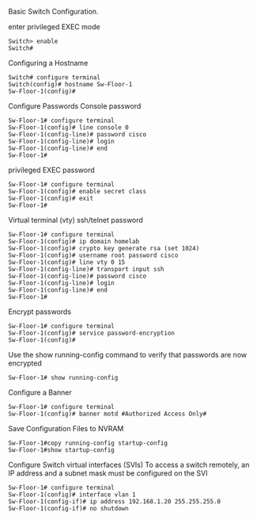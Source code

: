 Basic Switch Configuration.

enter privileged EXEC mode
```
Switch> enable
Switch# 
```
Configuring a Hostname
```
Switch# configure terminal
Switch(config)# hostname Sw-Floor-1
Sw-Floor-1(config)#
```

Configure Passwords 
Console password
```
Sw-Floor-1# configure terminal
Sw-Floor-1(config)# line console 0
Sw-Floor-1(config-line)# password cisco
Sw-Floor-1(config-line)# login
Sw-Floor-1(config-line)# end
Sw-Floor-1#
```
privileged EXEC password
```
Sw-Floor-1# configure terminal
Sw-Floor-1(config)# enable secret class
Sw-Floor-1(config)# exit
Sw-Floor-1#
```
Virtual terminal (vty) ssh/telnet password
```
Sw-Floor-1# configure terminal
Sw-Floor-1(config)# ip domain homelab
Sw-Floor-1(config)# crypto key generate rsa (set 1024)
Sw-Floor-1(config)# username root password cisco
Sw-Floor-1(config)# line vty 0 15
Sw-Floor-1(config-line)# transport input ssh
Sw-Floor-1(config-line)# password cisco
Sw-Floor-1(config-line)# login
Sw-Floor-1(config-line)# end
Sw-Floor-1#
```
Encrypt passwords
```
Sw-Floor-1# configure terminal
Sw-Floor-1(config)# service password-encryption
Sw-Floor-1(config)#
```
Use the show running-config command to verify that passwords are now encrypted
```
Sw-Floor-1# show running-config
```
Configure a Banner
```
Sw-Floor-1# configure terminal
Sw-Floor-1(config)# banner motd #Authorized Access Only#
```
Save Configuration Files to NVRAM
```
Sw-Floor-1#copy running-config startup-config
Sw-Floor-1#show startup-config
```
Configure Switch virtual interfaces (SVIs)
To access a switch remotely, an IP address and a subnet mask must be configured on the SVI
```
Sw-Floor-1# configure terminal
Sw-Floor-1(config)# interface vlan 1
Sw-Floor-1(config-if)# ip address 192.168.1.20 255.255.255.0
Sw-Floor-1(config-if)# no shutdown
```
